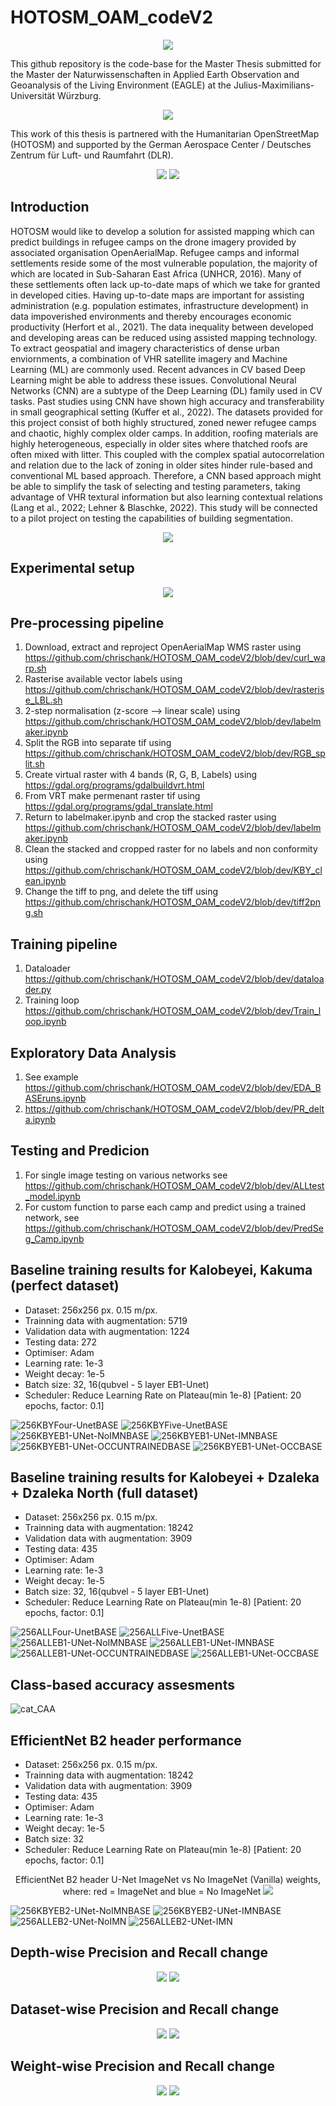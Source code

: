 # HOTOSM_OAM_codeV2

<p align="center">
  <img src="https://user-images.githubusercontent.com/36608720/183308388-a041ceea-fdee-4895-8655-4853b3dbb9d8.png"/>
</p>

This github repository is the code-base for the Master Thesis submitted for the Master der Naturwissenschaften in Applied Earth Observation and Geoanalysis of the Living Environment (EAGLE) at the Julius-Maximilians-Universität Würzburg.

<p align="center">
  <img src="https://user-images.githubusercontent.com/36608720/166689718-e570c0f4-e09d-49da-80c3-58f062d04896.png"/>
</p>

This work of this thesis is partnered with the Humanitarian OpenStreetMap (HOTOSM) and supported by the German Aerospace Center / Deutsches Zentrum für Luft- und Raumfahrt (DLR).

<p align="center">
  <img src="https://user-images.githubusercontent.com/36608720/166691521-16efc2f3-6aee-4e1b-9c89-15492dfdc7b3.png"/>
  <img src="https://user-images.githubusercontent.com/36608720/166690232-c61e3ee2-3a7b-4452-ac55-7a6b3e1c5e2f.png"/>
</p>

## Introduction
HOTOSM would like to develop a solution for assisted mapping which can predict buildings in refugee camps on the drone imagery provided by associated organisation OpenAerialMap. Refugee camps and informal settlements reside some of the most vulnerable population, the  majority of which are located in Sub-Saharan East Africa (UNHCR, 2016). Many of these  settlements often lack up-to-date maps of which we take for granted in developed cities. Having up-to-date maps are important for assisting administration (e.g. population estimates,  infrastructure development) in data impoverished environments and thereby encourages  economic productivity (Herfort et al., 2021). The data inequality between developed and  developing areas can be reduced using assisted mapping technology. To extract geospatial and imagery characteristics of dense urban enviornments, a combination of VHR satellite imagery and Machine Learning (ML) are commonly used. Recent advances in CV based Deep Learning might be able to address these issues. Convolutional Neural Networks (CNN) are a subtype of the Deep Learning (DL) family used in  CV tasks. Past studies using CNN have shown high accuracy and transferability in small  geographical setting (Kuffer et al., 2022). The datasets provided for this project consist of both highly structured, zoned newer refugee camps and chaotic, highly complex older camps. In  addition, roofing materials are highly heterogeneous, especially in older sites where thatched  roofs are often mixed with litter. This coupled with the complex spatial autocorrelation and  relation due to the lack of zoning in older sites hinder rule-based and conventional ML based  approach. Therefore, a CNN based approach might be able to simplify the task of selecting and  testing parameters, taking advantage of VHR textural information but also learning contextual  relations (Lang et al., 2022; Lehner & Blaschke, 2022). This study will be connected to a pilot project on testing the capabilities of building segmentation.

<p align="center">
  <img src="https://user-images.githubusercontent.com/36608720/181209381-93c4d351-f530-4625-a497-246676a12848.png"/>
</p>

## Experimental setup

<p align="center">
  <img src="https://user-images.githubusercontent.com/36608720/189320108-f0251dea-bec8-4f5b-b476-4c409edb4148.png"/>
</p>

## Pre-processing pipeline
1. Download, extract and reproject OpenAerialMap WMS raster using https://github.com/chrischank/HOTOSM_OAM_codeV2/blob/dev/curl_warp.sh
2. Rasterise available vector labels using https://github.com/chrischank/HOTOSM_OAM_codeV2/blob/dev/rasterise_LBL.sh
3. 2-step normalisation (z-score --> linear scale) using https://github.com/chrischank/HOTOSM_OAM_codeV2/blob/dev/labelmaker.ipynb
4. Split the RGB into separate tif using https://github.com/chrischank/HOTOSM_OAM_codeV2/blob/dev/RGB_split.sh
5. Create virtual raster with 4 bands (R, G, B, Labels) using https://gdal.org/programs/gdalbuildvrt.html
6. From VRT make permenant raster tif using https://gdal.org/programs/gdal_translate.html
7. Return to labelmaker.ipynb and crop the stacked raster using https://github.com/chrischank/HOTOSM_OAM_codeV2/blob/dev/labelmaker.ipynb
8. Clean the stacked and cropped raster for no labels and non conformity using https://github.com/chrischank/HOTOSM_OAM_codeV2/blob/dev/KBY_clean.ipynb
9. Change the tiff to png, and delete the tiff using https://github.com/chrischank/HOTOSM_OAM_codeV2/blob/dev/tiff2png.sh

## Training pipeline
1. Dataloader https://github.com/chrischank/HOTOSM_OAM_codeV2/blob/dev/dataloader.py
2. Training loop https://github.com/chrischank/HOTOSM_OAM_codeV2/blob/dev/Train_loop.ipynb

## Exploratory Data Analysis
1. See example https://github.com/chrischank/HOTOSM_OAM_codeV2/blob/dev/EDA_BASEruns.ipynb
2. https://github.com/chrischank/HOTOSM_OAM_codeV2/blob/dev/PR_delta.ipynb

## Testing and Predicion
1. For single image testing on various networks see https://github.com/chrischank/HOTOSM_OAM_codeV2/blob/dev/ALLtest_model.ipynb
2. For custom function to parse each camp and predict using a trained network, see https://github.com/chrischank/HOTOSM_OAM_codeV2/blob/dev/PredSeg_Camp.ipynb
  
## Baseline training results for Kalobeyei, Kakuma (perfect dataset)
- Dataset: 256x256 px. 0.15 m/px.
- Trainning data with augmentation: 5719
- Validation data with augmentation: 1224
- Testing data: 272
- Optimiser: Adam
- Learning rate: 1e-3
- Weight decay: 1e-5
- Batch size: 32, 16(qubvel - 5 layer EB1-Unet)
- Scheduler: Reduce Learning Rate on Plateau(min 1e-8) [Patient: 20 epochs, factor: 0.1]

![256KBYFour-UnetBASE](https://user-images.githubusercontent.com/36608720/182344718-42d07704-9fbe-4f47-8bc4-985d87a5ad49.png)
![256KBYFive-UnetBASE](https://user-images.githubusercontent.com/36608720/182344738-71dc0c72-5cb0-42a1-8c92-003fe7214638.png)
![256KBYEB1-UNet-NoIMNBASE](https://user-images.githubusercontent.com/36608720/182344864-51a2154f-5120-49ad-b367-20e8811cd517.png)
![256KBYEB1-UNet-IMNBASE](https://user-images.githubusercontent.com/36608720/182344824-4700ce1c-f3cc-43e1-b115-285e48231f92.png)
![256KBYEB1-UNet-OCCUNTRAINEDBASE](https://user-images.githubusercontent.com/36608720/182344912-1e15da1d-3f11-48a2-964f-245423f72420.png)
![256KBYEB1-UNet-OCCBASE](https://user-images.githubusercontent.com/36608720/182344944-49babf87-27e4-401a-bc0b-0d4a9e46e05c.png)

## Baseline training results for Kalobeyei + Dzaleka + Dzaleka North (full dataset)
- Dataset: 256x256 px. 0.15 m/px.
- Trainning data with augmentation: 18242
- Validation data with augmentation: 3909
- Testing data: 435
- Optimiser: Adam
- Learning rate: 1e-3
- Weight decay: 1e-5
- Batch size: 32, 16(qubvel - 5 layer EB1-Unet)
- Scheduler: Reduce Learning Rate on Plateau(min 1e-8) [Patient: 20 epochs, factor: 0.1]

![256ALLFour-UnetBASE](https://user-images.githubusercontent.com/36608720/182214024-858a851c-7cd0-48cb-bcbd-44bacf714f7e.png)
![256ALLFive-UnetBASE](https://user-images.githubusercontent.com/36608720/182214075-3caca019-e8b4-434e-b454-93ee4775292f.png)
![256ALLEB1-UNet-NoIMNBASE](https://user-images.githubusercontent.com/36608720/182214150-ccd3ad7d-5d1c-4902-91ac-488cccf469d1.png)
![256ALLEB1-UNet-IMNBASE](https://user-images.githubusercontent.com/36608720/182218635-186d4cc6-7c0c-46db-9be6-97272446d320.png)
![256ALLEB1-UNet-OCCUNTRAINEDBASE](https://user-images.githubusercontent.com/36608720/182214213-469c84c8-9286-4d7f-99a4-26c651075839.png)
![256ALLEB1-UNet-OCCBASE](https://user-images.githubusercontent.com/36608720/182218812-f2bcfa08-a5e7-4ea2-90e5-f622a0861fab.png)

## Class-based accuracy assesments
![cat_CAA](https://user-images.githubusercontent.com/36608720/183244569-3cb4c28a-92a6-4105-a29c-643b5e4e409a.png)

## EfficientNet B2 header performance
- Dataset: 256x256 px. 0.15 m/px.
- Trainning data with augmentation: 18242
- Validation data with augmentation: 3909
- Testing data: 435
- Optimiser: Adam
- Learning rate: 1e-3
- Weight decay: 1e-5
- Batch size: 32
- Scheduler: Reduce Learning Rate on Plateau(min 1e-8) [Patient: 20 epochs, factor: 0.1]

<p align="center">
  EfficientNet B2 header U-Net ImageNet vs No ImageNet (Vanilla) weights, where: red = ImageNet and blue = No ImageNet
  <img src="https://user-images.githubusercontent.com/36608720/171561584-7696bc54-fe9b-4130-bf56-98a868d2b798.png"/> 
</p>

![256KBYEB2-UNet-NoIMNBASE](https://user-images.githubusercontent.com/36608720/182345044-bef97ab2-a1b7-41d8-b37d-bf11ff7721ca.png)
![256KBYEB2-UNet-IMNBASE](https://user-images.githubusercontent.com/36608720/182345337-89d379b5-e59a-423a-80cb-c7d0b13ddcb0.png)
![256ALLEB2-UNet-NoIMN](https://user-images.githubusercontent.com/36608720/171693413-a62c39f0-24c7-4ece-9932-89b329ca50c6.png)
![256ALLEB2-UNet-IMN](https://user-images.githubusercontent.com/36608720/171693400-c64623e9-472c-48d6-8d5b-15039f855d1d.png)

## Depth-wise Precision and Recall change

<p align="center">
  <img src="https://user-images.githubusercontent.com/36608720/189317817-3848096a-20ae-498c-8eda-2abb8b391fd6.png"/>
  <img src="https://user-images.githubusercontent.com/36608720/189317885-1e32ab85-d6a3-4aa9-8a56-5056c3598d00.png"/>
</p>

## Dataset-wise Precision and Recall change

<p align="center">
  <img src="https://user-images.githubusercontent.com/36608720/189317946-148ddab8-bde3-4371-b358-adecc3627170.png"/>
  <img src="https://user-images.githubusercontent.com/36608720/189318013-03466f2d-be3e-488d-b8e9-b50efcea3ea0.png"/>
</p>

## Weight-wise Precision and Recall change

<p align="center">
  <img src="https://user-images.githubusercontent.com/36608720/189318135-dca2eb36-1fe3-497a-ab32-b7757b874950.png"/>
  <img src="https://user-images.githubusercontent.com/36608720/189318179-ea5819e6-2270-4cc4-9c75-feeebd880ed8.png"/>
</p>

